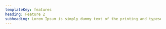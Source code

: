 ```yaml
---
templateKey: features
heading: Feature 2
subheading: Lorem Ipsum is simply dummy text of the printing and typesetting industry. Lorem Ipsum has been the industry's standard dummy text         
---
```


